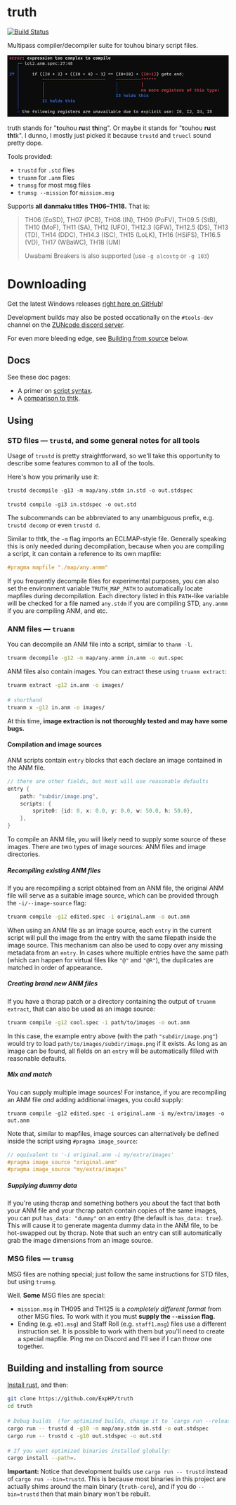 # truth

[![Build Status](https://travis-ci.org/ExpHP/truth.svg?branch=main)](https://travis-ci.org/ExpHP/truth)

Multipass compiler/decompiler suite for touhou binary script files.

![Sexy error message example](./doc/img/sexy-error.png)

truth stands for "**t**ouhou **ru**st **th**ing".  Or maybe it stands for "**t**ouhou **ru**st **th**tk". I dunno, I mostly just picked it because `trustd` and `truecl` sound pretty dope.

Tools provided:

* `trustd` for `.std` files
* `truanm` for `.anm` files
* `trumsg` for most msg files
* `trumsg --mission` for `mission.msg`

Supports **all danmaku titles TH06–TH18.**  That is:

> TH06 (EoSD), TH07 (PCB), TH08 (IN), TH09 (PoFV), TH09.5 (StB), TH10 (MoF), TH11 (SA), TH12 (UFO), TH12.3 (GFW), TH12.5 (DS), TH13 (TD), TH14 (DDC), TH14.3 (ISC), TH15 (LoLK), TH16 (HSiFS), TH16.5 (VD), TH17 (WBaWC), TH18 (UM)
> 
> Uwabami Breakers is also supported (use `-g alcostg` or `-g 103`)

# Downloading

Get the latest Windows releases [right here on GitHub](https://github.com/ExpHP/truth/tags)!

Development builds may also be posted occationally on the `#tools-dev` channel on the [ZUNcode discord server](https://discord.gg/fvPJvHJ).

For even more bleeding edge, see [Building from source](#building-and-installing-from-source) below.

## Docs

See these doc pages:

* A primer on [script syntax](./doc/syntax.md).
* A [comparison to thtk](./doc/comparison-to-thtk.md).

## Using

### STD files — `trustd`, and some general notes for all tools

Usage of `trustd` is pretty straightforward, so we'll take this opportunity to describe some features common to all of the tools.

Here's how you primarily use it:

```shell
trustd decompile -g13 -m map/any.stdm in.std -o out.stdspec

trustd compile -g13 in.stdspec -o out.std
```

The subcommands can be abbreviated to any unambiguous prefix, e.g. `trustd decomp` or even `trustd d`.

Similar to thtk, the `-m` flag imports an ECLMAP-style file. Generally speaking this is only needed during decompilation, because when you are compiling a script, it can contain a reference to its own mapfile:

```C
#pragma mapfile "./map/any.anmm"
```

If you frequently decompile files for experimental purposes, you can also set the environment variable `TRUTH_MAP_PATH` to automatically locate mapfiles during decompilation.  Each directory listed in this `PATH`-like variable will be checked for a file named `any.stdm` if you are compiling STD, `any.anmm` if you are compiling ANM, and etc.

### ANM files — `truanm`

You can decompile an ANM file into a script, similar to `thanm -l`.

```sh
truanm decompile -g12 -m map/any.anmm in.anm -o out.spec
```

ANM files also contain images.  You can extract these using `truanm extract`:

```sh
truanm extract -g12 in.anm -o images/

# shorthand
truanm x -g12 in.anm -o images/
```

At this time, **image extraction is not thoroughly tested and may have some bugs.**

#### Compilation and image sources

ANM scripts contain `entry` blocks that each declare an image contained in the ANM file.

```C
// there are other fields, but most will use reasonable defaults
entry {
    path: "subdir/image.png",
    scripts: {
        sprite0: {id: 0, x: 0.0, y: 0.0, w: 50.0, h: 50.0},
    },
}
```

To compile an ANM file, you will likely need to supply some source of these images.  There are two types of image sources: ANM files and image directories.

##### Recompiling existing ANM files

If you are recompiling a script obtained from an ANM file, the original ANM file will serve as a suitable image source, which can be provided through the `-i/--image-source` flag:

```sh
truanm compile -g12 edited.spec -i original.anm -o out.anm
```

When using an ANM file as an image source, each `entry` in the current script will pull the image from the entry with the same filepath inside the image source.  This mechanism can also be used to copy over any missing metadata from an `entry`.  In cases where multiple entries have the same path (which can happen for virtual files like `"@"` and `"@R"`), the duplicates are matched in order of appearance.

##### Creating brand new ANM files

If you have a thcrap patch or a directory containing the output of `truanm extract`, that can also be used as an image source:

```sh
truanm compile -g12 cool.spec -i path/to/images -o out.anm
```

In this case, the example entry above (with the path `"subdir/image.png"`) would try to load `path/to/images/subdir/image.png` if it exists.  As long as an image can be found, all fields on an `entry` will be automatically filled with reasonable defaults.

##### Mix and match

You can supply multiple image sources!  For instance, if you are recompiling an ANM file *and* adding additional images, you could supply:

```
truanm compile -g12 edited.spec -i original.anm -i my/extra/images -o out.anm
```

Note that, similar to mapfiles, image sources can alternatively be defined inside the script using `#pragma image_source`:

```C
// equivalent to '-i original.anm -i my/extra/images'
#pragma image_source "original.anm"
#pragma image_source "my/extra/images"
```

##### Supplying dummy data

If you're using thcrap and something bothers you about the fact that both your ANM file and your thcrap patch contain copies of the same images, you can put `has_data: "dummy"` on an entry (the default is `has_data: true`).  This will cause it to generate magenta dummy data in the ANM file, to be hot-swapped out by thcrap.  Note that such an entry can still automatically grab the image dimensions from an image source.

### MSG files — `trumsg`

MSG files are nothing special; just follow the same instructions for STD files, but using `trumsg`.

Well.  **Some** MSG files are special:

* `mission.msg` in TH095 and TH125 is a *completely different format* from other MSG files.  To work with it you must **supply the `--mission` flag.**
* Ending (e.g. `e01.msg`) and Staff Roll (e.g. `staff1.msg`) files use a different instruction set.  It is possible to work with them but you'll need to create a special mapfile.  Ping me on Discord and I'll see if I can throw one together.

## Building and installing from source

[Install rust](https://rustup.rs/), and then:

```sh
git clone https://github.com/ExpHP/truth
cd truth

# Debug builds  (for optimized builds, change it to `cargo run --release`)
cargo run -- trustd d -g10 -m map/any.stdm in.std -o out.stdspec
cargo run -- trustd c -g10 out.stdspec -o out.std

# If you want optimized binaries installed globally:
cargo install --path=.
```

**Important:** Notice that development builds use `cargo run -- trustd` instead of `cargo run --bin=trustd`.  This is because most binaries in this project are actually shims around the main binary (`truth-core`), and if you do `--bin=trustd` then that main binary won't be rebuilt.
